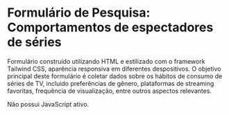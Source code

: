 # Formulário de Pesquisa: Comportamentos de espectadores de séries

Formulário construído utilizando HTML e estilizado com o framework Tailwind CSS, aparência responsiva em diferentes despositivos.
O objetivo principal deste formulário é coletar dados sobre os hábitos de consumo de séries de TV, incluido preferências de gênero, plataformas de streaming favoritas, frequência de visualização, entre outros aspectos relevantes.

Não possui JavaScript ativo.
